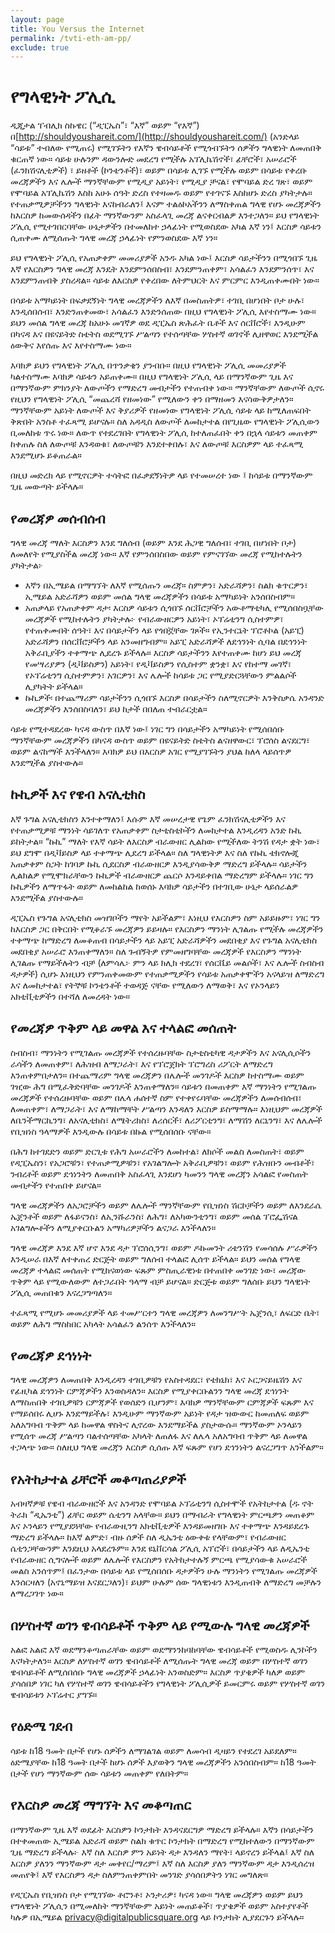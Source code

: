 ```yaml
---
layout: page
title: You Versus the Internet
permalink: /tvti-eth-am-pp/
exclude: true
---
```


# **የግላዊነት ፖሊሲ**

ዲጂታል ፐብሊክ ስኩዌር (“ዲፒኤስ”፣ “እኛ” ወይም “የእኛ”) በ[http://shouldyoushareit.com/](http://shouldyoushareit.com/) (አንድላይ “ሳይቱ” ተብለው የሚጠሩ) የሚገኙትን የእኛን ዌብሳይቶች የሚጎብኙትን ሰዎችን ግላዊነት ለመጠበቅ ቁርጠኛ ነው። ሳይቱ ሁሉንም ዳውንሎድ መደረግ የሚችሉ አፕሊኬሽኖች፣ ፊቸሮች፣ አሠራሮች (ፈንክሽናሊቲዎች) ፣ ይዘቶች (ኮንቴንቶች)፣ ወይም በሳይቱ ሊገኙ የሚችሉ ወይም በሳይቱ የቀረቡ መረጃዎችን እና ሌሎች ማንኛቸውም የሚዲያ አይነት፣ የሚዲያ ቻናል፣ የሞባይል ድረ ገጽ፣ ወይም የሞባይል አፕሊኬሽን እስከ አሁኑ ሰዓት ድረስ የተዛመዱ ወይም የተገናኙ እስከሆኑ ድረስ ያካትታሉ። የተጠቃሚዎቻችንን ግላዊነት እናከብራለን፤ እናም ተልዕኮአችንን ለማስቀጠል ግላዊ የሆኑ መረጃዎችን ከእርስዎ ከመውሰዳችን በፊት ማንኛውንም አስፈላጊ መረጃ ልናቀርብልዎ እንተጋለን። ይህ የግላዊነት ፖሊሲ የሚተገበርባቸው ሁኔታዎችን በተመለከተ ኃላፊነት የሚወስደው አካል እኛ ነን፤ እርስዎ ሳይቱን ሲጠቀሙ ለሚሰጡት ግላዊ መረጃ ኃላፊነት የምንወስደው እኛ ነን።

ይህ የግላዊነት ፖሊሲ የአጠቃቀም መመሪያዎች አንዱ አካል ነው፤ እርስዎ ሳይታችንን በሚጎበኙ ጊዜ እኛ የእርስዎን ግላዊ መረጃ እንዴት እንደምንሰበስብ፣ እንደምንጠቀም፣ አሳልፈን እንደምንሰጥ፣ እና እንደምንጠብቅ ያስረዳል። ሳይቱ ለእርስዎ የቀረበው ለትምህርት እና ምርምር እንዲጠቀሙበት ነው።

በሳይቱ አማካይነት በፍቃደኝነት ግላዊ መረጃዎችን ለእኛ በመስጠትዎ፣ ተገቢ በሆነበት ቦታ ሁሉ፣ እንዲሰበሰብ፣ እንድንጠቀመው፣ አሳልፈን እንድንሰጠው በዚህ የግላዊነት ፖሊሲ እየተስማሙ ነው። ይህን መሰል ግላዊ መረጃ ከአሁኑ መገኛዎ ወደ ዲፒኤስ ጽሕፈት ቤቶች እና ሰርቨሮች፣ እንዲሁም በካናዳ እና በዩናይትድ ስቴትስ ወደሚገኙ ሥልጣን የተሰጣቸው ሦስተኛ ወገኖች ሊዘዋወር እንደሚችል ዕውቅና እየሰጡ እና እየተስማሙ ነው።

እባክዎ ይህን የግላዊነት ፖሊሲ በጥንቃቄን ያንብቡ። በዚህ የግላዊነት ፖሊሲ መመሪያዎች ካልተስማሙ እባክዎ ሳይቱን አይጠቀሙ። በዚህ የግላዊነት ፖሊሲ ላይ በማንኛውም ጊዜ እና በማንኛውም ምክንያት ለውጦችን የማድረግ መብታችን የተጠብቀ ነው። ማንኛቸውም ለውጦች ሲኖሩ የዚህን የግላዊነት ፖሊሲ “መጨረሻ የዘመነው” የሚለውን ቀን በማዘመን እናሳውቅዎታለን። ማንኛቸውም አይነት ለውጦች እና ቅያሪዎች የዘመነው የግላዊነት ፖሊሲ ሳይቱ ላይ ከሚለጠፍበት ቅጽበት አንስቶ ተፈጻሚ ይሆናሉ። ስለ አዳዲስ ለውጦች ለመከታተል በየጊዜው የግላዊነት ፖሊሲውን ቢመለከቱ ጥሩ ነው። ለውጥ የተደረገበት የግላዊነት ፖሊሲ ከተለጠፈበት ቀን በኋላ ሳይቱን መጠቀም ከቀጠሉ ስለ ለውጦቹ እንዳወቁ፣ ለውጦቹን እንደተቀበሉ፣ እና ለውጦቹ እርስዎም ላይ ተፈጻሚ እንደሚሆኑ ይቆጠራል።

በዚህ መድረክ ላይ የሚኖርዎት ተሳትፎ በፈቃደኝነትዎ ላይ የተመሠረተ ነው ፤ ከሳይቱ በማንኛውም ጊዜ መውጣት ይችላሉ።

## **የመረጃዎ መሰብሰብ**

ግላዊ መረጃ ማለት እርስዎን እንደ ግለሰብ (ወይም እንደ ሕጋዊ ግለሰብ፣ ተገቢ በሆነበት ቦታ) ለመለየት የሚያስችል መረጃ ነው። እኛ የምንሰበስበው ወይም የምናገኘው መረጃ የሚከተሉትን ያካትታል፦

- እኛን በኢሜይል በማግኘት ለእኛ የሚሰጡን መረጃ። ስምዎን፣ አድራሻዎን፣ ስልክ ቁጥርዎን፣ ኢሜይል አድራሻዎን ወይም መሰል ግላዊ መረጃዎችን በሳይቱ አማካይነት አንሰበስብም።
- አጠቃላይ የአጠቃቀም ዳታ፡ እርስዎ ሳይቱን ሲጎበኙ ሰርቨሮቻችን አውቶማቲካሊ የሚሰበስቧቸው መረጃዎች የሚከተሉትን ያካትታሉ፦ የብራውዘርዎን አይነት፣ ኦፕሬቲንግ ሲስተምዎ፣ የተጠቀሙበት ሰዓት፣ እና በሳይታችን ላይ የጎበኟቸው ገጾች። የኢንተርኔት ፕሮቶኮል (አይፒ) አድራሻዎን በሰርቨሮቻችን ላይ አንመዘግብም። አይፒ አድራሻዎች ለደኅንነት ሲባል በደኅንነት አቅራቢያችን ተቀማጭ ሊደረጉ ይችላሉ። እርስዎ ሳይታችንን እየተጠቀሙ ከሆነ ይህ መረጃ የመሣሪያዎን (ዲቫይስዎን) አይነት፣ የዲቫይስዎን የሲስተም ቋንቋ፣ እና የከተማ መገኛ፣ የኦፕሬቲንግ ሲስተምዎን፣ አገርዎን፣ እና ሌሎች ከሳይቱ ጋር የሚያድርጓቸውን ምልልሶች ሊያካትት ይችላል።
- ኩኪዎች፡ በተጨማሪም ሳይታችንን ሲጎበኙ እርስዎ በሳይታችን ስለሚኖርዎት እንቅስቃሴ አንዳንድ መረጃዎችን እንሰበስባለን፣ ይህ ከታች በበለጠ ተብራርቷል።

ሳይቱ የሚተዳደረው ካናዳ ውስጥ በእኛ ነው፤ ነገር ግን በሳይታችን አማካይነት የሚሰበሰቡ ማንኛቸውም መረጃዎችን በካናዳ ውስጥ ወይም በዩናይትድ ስቴትስ ልናዘዋውር፣ ፕሮሰስ ልናደርግ፣ ወይም ልናከማች እንችላለን። እባክዎ ይህ በእርስዎ አገር የሚያገኙትን ያህል ከለላ ላይሰጥዎ እንደሚችል ያስተውሉ።

## **ኩኪዎች እና የዌብ አናሊቲክስ**

እኛ ጉግል አናሊቲክስን እንተቀማለን፤ እሱም እኛ መሠረታዊ የጌም ፈንክሽናሊቲዎችን እና የተጠቃሚዎቹ ማንነት ሳይገለጥ የአጠቃቀም ስታቲስቲኮችን ለመከታተል እንዲረዳን አንድ ኩኪ ይከትታል። “ኩኪ” ማለት የእኛ ሳይት ለእርስዎ ብራውዘር ሊልከው የሚችለው ትንሽ የዳታ ቋት ነው፣ ይህ ደግሞ በዲቫይስዎ ላይ ተቀማጭ ሊደረግ ይችላል። ስለ ግላዊነትዎ እና ስለ የኩኪ ቴክኖሎጂ አጠቃቀም ስጋት ከገባዎ ኩኪ ሲደርስዎ ብራውዘርዎ እንዲያሳውቅዎ ማድረግ ይችላሉ። ሳይታችን ሊልክልዎ የሚሞክራቸውን ኩኪዎች ብራውዘርዎ ጨርሶ እንዳይቀበል ማድረግም ይችላሉ። ነገር ግን ኩኪዎችን ለማጥፋት ወይም ለመከልከል ከወሰኑ እባክዎ ሳይታችን በተገቢው ሁኔታ ላይሰራልዎ እንደሚችል ያስተውሉ።

ዲፒኤስ የጉግል አናሊቲክስ መዝገቦችን ማየት አይችልም፣ እነዚህ የእርስዎን ስም አይይዙም፣ ነገር ግን ከእርስዎ ጋር በቅርበት የሚቆራኙ መረጃዎን ይይዛሉ። የእርስዎን ማንነት ሊገልጡ የሚችሉ መረጃዎችን ተቀማጭ ከማድረግ ለመቆጠብ በሳይታችን ላይ አይፒ አድራሻዎችን መደበቂያ እና የጉግል አናሊቲክስ መደበቂያ አሠራሮ እንጠቀማለን። ስለ ጉብኝትዎ የምመዘግባቸው መረጃዎች የእርስዎን ማንነት ሊገልጡ የማይችሉትን ብቻ (ለምሳሌ፦ ምን ላይ ክሊክ ተደረገ፣ የሰርቬይ መልሶች፣ እና ሌሎች ስብስብ ዳታዎች) ሲሆኑ እነዚህን የምንጠቀመውም የተጠቃሚዎችን የሳይቱ አጠቃቀሞችን አናላይዝ ለማድረግ እና ለመከታተል፣ የትኞቹ ኮንቴንቶች ተወዳጅ ናቸው የሚለውን ለማወቅ፣ እና የኦንላይን አክቲቪቲዎችን በተሻለ ለመረዳት ነው።

## **የመረጃዎ ጥቅም ላይ መዋል እና ተላልፎ መሰጠት**

ስብስብ፣ ማንነትን የሚገልጡ መረጃዎች የተሰረዙባቸው ስታቲስቲካዊ ዳታዎችን እና አናሊሲሶችን ራሳችን ለመጠቀም፣ ለሕዝብ ለማጋራት፣ እና የፕሮጀክት ፕሮግረስ ሪፖርት ለማድረግ እንጠቀምበታለን። በተጨማሪም ግላዊ መረጃዎን በሌሎች መንገዶች እርስዎ ከተስማሙ ወይም ገዢው ሕግ በሚፈቅድባቸው መንገዶች እንጠቀማለን። ሳይቱን በመጠቀም እኛ ማንነትን የሚገልጡ መረጃዎች የተሰረዙባቸው ወይም በሌላ ሐሰተኛ ስም የተቀየሩባቸው መረጃዎችን ለመሰብሰብ፣ ለመጠቀም፣ ለማጋራት፣ እና ለማከማቸት ሥልጣን እንዳለን እርስዎ ይስማማሉ። እነዚህም መረጃዎች ለቤንችማርኪንግ፣ ለአናሊቲክስ፣ ለሜትሪክስ፣ ለሪሰርች፣ ለሪፖርቲንግ፣ ለማሽን ለርኒንግ፣ እና ለሌሎች የቢዝነስ ዓላማዎች እንዲውሉ በሳይቱ በኩል የሚሰበሰቡ ናቸው።

በሕግ ከተገደድን ወይም ድርጊቱ የሕግ አሠራሮችን ለመከተል፣ ለክሶች መልስ ለመስጠት፣ ወይም የዲፒኤስን፣ የአጋሮቹን፣ የተጠቃሚዎቹን፣ የአገልግሎት አቅራቢዎቹን፣ ወይም የሕዝቡን መብቶች፣ ንብረቶች ወይም ደኅነንትን ለመጠበቅ አስፈላጊ እንደሆነ ካመንን ግላዊ መረጃን አሳልፎ የመስጠት መብታችን የተጠበቀ ይሆናል።

ግላዊ መረጃዎችን ለአጋሮቻችን ወይም ለሌሎች ማንኛቸውም የቢዝነስ ሽርኮቻችን ወይም ለእንደራሴ ኤጀንቶች ወይም ለፋይናንስ፣ ለኢንሹራንስ፣ ለሕግ፣ ለአካውንቲንግ፣ ወይም መሰል ፕሮፌሽናል አገልግሎቶችን ለሚያቀርቡልን አማካሪዎቻችን ልናጋራ እንችላለን።

ግላዊ መረጃዎ እንደ እኛ ሆኖ እንደ ዳታ ፕሮሰሲንግ፣ ወይም ዶኩመንት ሪቴንሽን የመሳሰሉ ሥራዎችን እንዲሠራ በእኛ ለተቀጠረ ድርጅት ወይም ግለሰብ ተላልፎ ሊሰጥ ይችላል። ይህን መሰል የግላዊ መረጃዎ ተላልፎ መሰጠት የሚከናወነው ፍጹም ምስጢራዊነቱ በተጠበቀ መንገድ ነው፣ መረጃው ጥቅም ላይ የሚውለውም ለተጋራበት ዓላማ ብቻ ይሆናል። ድርጅቱ ወይም ግለሰቡ ይህን ግላዊነት ፖሊሲ መጠበቁን እናረጋግጣለን።

ተፈጻሚ የሚሆኑ መመሪያዎች ላይ ተመሥርተን ግላዊ መረጃዎን ለመንግሥት ኤጀንሲ፣ ለፍርድ ቤት፣ ወይም ለሕግ ማስከበር አካላት አሳልፈን ልንሰጥ እንችላለን።

## **የመረጃዎ ደኅነነት**

ግላዊ መረጃዎን ለመጠበቅ እንዲረዳን ተገቢዎቹን የአስተዳደር፣ የቴክኒክ፣ እና ኦርጋናይዜሽን እና የፊዚካል ደኅንነት ርምጃዎችን እንወስዳለን። እርስዎ የሚያቀርቡልንን ግላዊ መረጃ ደኅነንት ለማስጠበቅ ተገቢዎቹን ርምጃዎች የወሰድን ቢሆንም፣ እባክዎ ማንኛቸውም ርምጃዎች ፍጹም እና የማይሰበሩ ሊሆኑ እንደማይችሉ፣ እንዲሁም ማንኛውም አይነት የዳታ ዝውውር ከመጠለፍ ወይም አለአግባብ ጥቅም ላይ ከመዋል ዋስትና ሊኖረው እንደማይችል ያስታውሱ። ማንኛውም ኦንላይን የሚሰጥ መረጃ ሥልጣን ባልተሰጣቸው አካላት ለጠለፋ እና ለሌላ አለአግባብ ጥቅም ላይ ለመዋል ተጋላጭ ነው። ስለዚህ ግላዊ መረጃን እርስዎ ሲሰጡ እኛ ፍጹም የሆነ ደኅንነትን ልናረጋግጥ አንችልም።

## **የአትከታተል ፊቸሮች መቆጣጠሪያዎች**

አብዛኛዎቹ የዌብ ብራውዘሮች እና አንዳንድ የሞባይል ኦፕሬቲንግ ሲስተሞች የአትከታተል (ዱ ኖት ትራክ “ዲኤንቲ”) ፊቸር ወይም ሴቲንግ አላቸው። ይህን በማብራት የግላዊነት ምርጫዎን መጠቆም እና ኦንላይን የሚያደጓቸው የብራውዚንግ አክቲቪቲዎች እንዳይመዘገቡ እና ተቀማጭ እንዳይደረጉ ማድረግ ይችላሉ። ከእኛ ልምድ፣ ብዙ ሰዎች ስለ ዲኤንቲ ዕውቀቱ የላቸውም፣ የብራውዘር ሴቲንጋቸውንም እንደዚህ አላደረጉም። እንደ ዩኒቨርሳል ፖሊሲ አፕሮች፣ በሳይታችን ላይ ለዲኤንቲ የብራውዘር ሲግናሎች ወይም ለሌሎች የእርስዎን የአትከታተሉኝ ምርጫ የሚያሳውቁ አሠራሮች መልስ አንሰጥም፤ በፈንታው በሳይቱ ላይ የሚሰበሰቡ ዳታዎችን ሁሉ ማንነትን የሚገልጡ መረጃዎች እንሰርዛለን (አኖኒማይዝ እናደርጋለን)፣ ይህም ሁሉም ሰው ግላዊነቱን እንዲጠብቅ ለማድረግ መቻሉን ለማረጋገጥ ነው።

## **በሦስተኛ ወገን ዌብሳይቶች ጥቅም ላይ የሚውሉ ግላዊ መረጃዎች**

አልፎ አልፎ እኛ ወደማንቆጣጠራቸው ወይም ወደማንንከባከባቸው ዌብሳይቶች የሚወስዱ ሊንኮችን እናካትታለን። እርስዎ ለሦስተኛ ወገን ዌብሳይቶች ለሚሰጡት ግላዊ መረጃ ወይም በሦስተኛ ወገን ዌብሳይቶች ለሚሰበሰቡ ግላዊ መረጃዎች ኃላፊነት አንወስድም። እርስዎ ጥያቄዎች ካለዎ ወይም ያሳሰበዎ ነገር ካለ የሦስተኛ ወገን ዌብሳይቶችን የግላዊነት ፖሊሲዎች ይመርምሩ ወይም የሦስተኛ ወገን ዌብሳይቱን ኦፕሬተር ያግኙ።

## **የዕድሜ ገደብ**

ሳይቱ ከ18 ዓመት በታች የሆኑ ሰዎችን ለማገልገል ወይም ለመሳብ ዲዛይን የተደረገ አይደለም። ዕድሜያቸው ከ18 ዓመት በታች ከሆኑ ሰዎች እያወቅን ግላዊ መረጃዎችን አንሰበስብም። ከ18 ዓመት በታች የሆነ ማንኛውም ሰው ሳይቱን መጠቀም የለበትም።

## **የእርስዎ መረጃ ማግኘት እና መቆጣጠር**

በማንኛውም ጊዜ እኛ ወደፊት እርስዎን ኮንታክት እንዳናደርግዎ ማድረግ ይችላሉ። እኛን በሳይታችን በተቀመጠው ኢሜይል አድራሻ ወይም ስልክ ቁጥር ኮንታክት በማድረግ የሚከተለውን በማንኛውም ጊዜ ማድረግ ይችላሉ፦ እኛ ስለ እርስዎ ምን አይነት ዳታ እንዳለን ማየት፣ ላይኖረን ይችላል፤ እኛ ስለ እርስዎ ያለንን ማንኛውም ዳታ መቀየር/ማረም፤ እኛ ስለ እርስዎ ያለን ማንኛውም ዳታ እንዲሰረዝ መጠየቅ፤ እኛ የእርስዎን ዳታ ስለምንጠቀምበት መንገድ ያሳሰበዎትን ነገር መግለጽ።

የዲፒኤስ የቢዝነስ ቦታ የሚገኘው ቶሮንቶ፣ ኦንታሪዎ፣ ካናዳ ነው። ግላዊ መረጃዎን ወይም ይህን የግላዊነት ፖሊሲን በሚመለከት ማንኛቸውም አይነት መጠይቆች፣ ጥያቄዎች ወይም አስተያየቶች ካሉዎ በኢሜይል privacy@digitalpublicsquare.org ላይ ኮንታክት ሊያደርጉን ይችላሉ።
